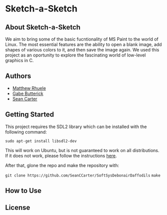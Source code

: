 # Sketch-a-Sketch

## About Sketch-a-Sketch

We aim to bring some of the basic fucntionality of MS Paint to the world of Linux. The most essential features are the ability to open a blank image, add shapes of various colors to it, and then save the image again. We used this project as an oportunity to explore the fascinating world of low-level graphics in C.

## Authors
- [Matthew Rhuele](https://github.com/matthewruehle)
- [Gabe Butterick](https://github.com/buttegab)
- [Sean Carter](https://github.com/SeanCCarter)

## Getting Started

This project requires the SDL2 library which can be installed with the following command:

```sudo apt-get install libsdl2-dev```

This will work on Ubuntu, but is not guaranteed to work on all distributions. If it does not work, please follow the instructions [here](https://wiki.libsdl.org/Installation).

After that, glone the repo and make the repository with:

```git clone https://github.com/SeanCCarter/SoftSysDebonairDaffodils```
```make```
## How to Use

## License 
